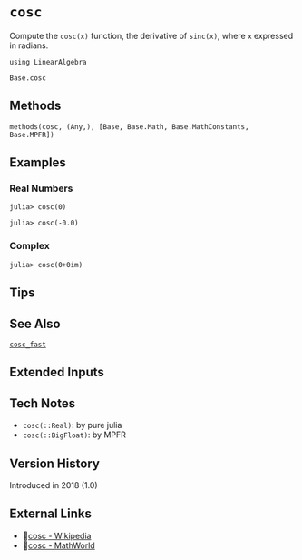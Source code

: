 # `cosc`

Compute the `cosc(x)` function, the derivative of `sinc(x)`,
where `x` expressed in radians.

```@setup repl_only
using LinearAlgebra
```
```@docs
Base.cosc
```


## Methods

```@repl
methods(cosc, (Any,), [Base, Base.Math, Base.MathConstants, Base.MPFR])
```


## Examples

### Real Numbers
```jldoctest
julia> cosc(0)

julia> cosc(-0.0)
```

### Complex
```jldoctest
julia> cosc(0+0im)
```

## Tips


## See Also

[`cosc_fast`](@ref)


## Extended Inputs


## Tech Notes

- `cosc(::Real)`: by pure julia
- `cosc(::BigFloat)`: by MPFR


## Version History

Introduced in 2018 (1.0)


## External Links
- 🔗[cosc - Wikipedia](https://en.wikipedia.org/wiki/ )
- 🔗[cosc - MathWorld](https://mathworld.wolfram.com/ )
